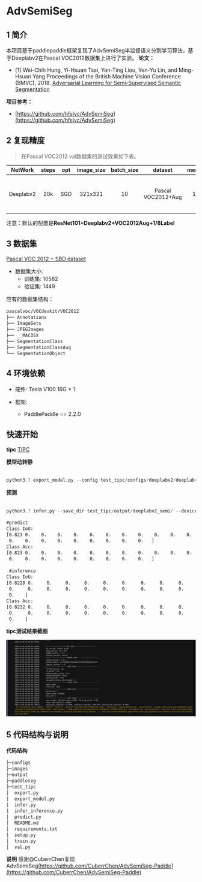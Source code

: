 # AdvSemiSeg


## 1 简介
本项目基于paddlepaddle框架复现了AdvSemiSeg半监督语义分割学习算法，基于Deeplabv2在Pascal VOC2012数据集上进行了实验。
**论文：**
- [1] Wei-Chih Hung, Yi-Hsuan Tsai, Yan-Ting Liou, Yen-Yu Lin, and Ming-Hsuan Yang
Proceedings of the British Machine Vision Conference (BMVC), 2018. [Adversarial Learning for Semi-Supervised Semantic Segmentation](https://arxiv.org/abs/1802.07934)

**项目参考：**
- [https://github.com/hfslyc/AdvSemiSeg](https://github.com/hfslyc/AdvSemiSeg)

## 2 复现精度
>在Pascal VOC2012 val数据集的测试效果如下表。

|NetWork |steps|opt|image_size|batch_size|dataset|memory|card|mIou|config|weight|log|
| :---: | :---: | :---: | :---: | :---: | :---: | :---: | :---: | :---: | :---: | :---: | :---: |
|Deeplabv2|20k|SGD|321x321|10|Pascal VOC2012+Aug|16G|1|72.66|[deeplabv2_resnet101_os8_voc_semi_321x321_20k.yml](configs/deeplabv2/deeplabv2_resnet101_os8_voc_semi_321x321_20k.yml)|(链接: https://pan.baidu.com/s/13bG-VGyW4VsD5iw3aJpJsQ 提取码: d3qy 复制这段内容后打开百度网盘手机App，操作更方便哦)|[log](-)|
注意：默认的配置是**ResNet101+Deeplabv2+VOC2012Aug+1/8Label**

## 3 数据集
[Pascal VOC 2012 + SBD dataset](http://host.robots.ox.ac.uk/pascal/VOC/voc2012/index.html)

- 数据集大小:
    - 训练集: 10582
    - 验证集: 1449

应有的数据集结构：
```
pascalvoc/VOCdevkit/VOC2012
├── Annotations
├── ImageSets
├── JPEGImages
├── __MACOSX
├── SegmentationClass
├── SegmentationClassAug
└── SegmentationObject
```

## 4 环境依赖
- 硬件: Tesla V100 16G * 1

- 框架:
    - PaddlePaddle == 2.2.0



## 快速开始
**tipc**
[TIPC](test_tipc/docs/test_train_inference_python.md)

**模型动转静**

```python

python3.7 export_model.py --config test_tipc/configs/deeplabv2/deeplabv2_resnet101_os8_voc_semi_321x321_20k.yml --model_path=./test_tipc/output/deeplabv2_semi/norm_gpus_0_autocast_null/best_model/model.pdparams --save_dir=./test_tipc/output/deeplabv2_semi/norm_gpus_0_autocast_null
```

**预测**


```python

python3.7 infer.py --save_dir test_tipc/output/deeplabv2_semi/ --device=gpu --use_trt=False --precision=fp32 --config=./test_tipc/output/deeplabv2_semi/norm_gpus_0_autocast_null//deploy.yaml --batch_size=1 --image_path=test_tipc/data/pascalvoc/VOCdevkit/VOC2012/infer.txt --benchmark=True
```


```
#predict
Class IoU:
[0.823 0.    0.    0.    0.    0.    0.    0.    0.    0.    0.    0.
 0.    0.    0.    0.    0.    0.    0.    0.    0.   ]
Class Acc:
[0.823 0.    0.    0.    0.    0.    0.    0.    0.    0.    0.    0.
 0.    0.    0.    0.    0.    0.    0.    0.    0.   ]

 #inference
Class IoU:
[0.8228 0.     0.     0.     0.     0.     0.     0.     0.     0.
 0.     0.     0.     0.     0.     0.     0.     0.     0.     0.
 0.    ]
Class Acc:
[0.8232 0.     0.     0.     0.     0.     0.     0.     0.     0.
 0.     0.     0.     0.     0.     0.     0.     0.     0.     0.
 0.    ]
```

**tipc测试结果截图**
<div align="center">
    <img src="test_tipc\data\tipc_result.PNG" width="1000">
</div>


## 5 代码结构与说明
**代码结构**
```
├─configs  
├─images  
├─output  
├─paddleseg  
├─test_tipc  
│  export.py  
|  export_model.py  
|  infer.py  
|  infer_inference.py  
│  predict.py  
│  README.md  
│  requirements.txt  
│  setup.py  
│  train.py  
│  val.py  
```
**说明**
 感谢@CuberrChen复现AdvSemiSeg[https://github.com/CuberrChen/AdvSemiSeg-Paddle](https://github.com/CuberrChen/AdvSemiSeg-Paddle)
